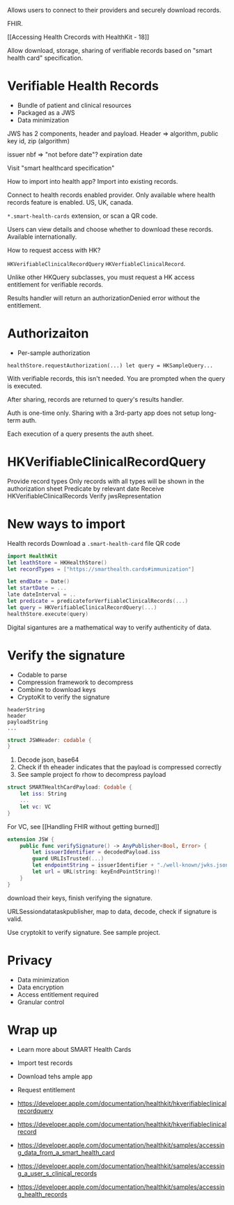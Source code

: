 Allows users to connect to their providers and securely download records.

FHIR.

[[Accessing Health Crecords with HealthKit - 18]]

Allow download, storage, sharing of verifiable records based on "smart health card" specification.

# Verifiable Health Records

* Bundle of patient and clinical resources
* Packaged as a JWS
* Data minimization

JWS has 2 components, header and payload.
Header => algorithm, public key id, zip (algorithm)

issuer
nbf => "not before date"?
expiration date

Visit "smart healthcard specification"

How to import into health app?  Import into existing records.

Connect to health records enabled provider.  Only available where health records feature is enabled.  US, UK, canada.

`*.smart-health-cards` extension, or scan a QR code.

Users can view details and choose whether to download these records.  Available internationally.

How to request access with HK?

`HKVerifiableClinicalRecordQuery`
`HKVerfiableClinicalRecord`.

Unlike other HKQuery subclasses, you must request a HK access entitlement for verifiable records.

Results handler will return an authorizationDenied error without the entitlement.

# Authorizaiton
* Per-sample authorization

`healthStore.requestAuthorization(...)
let query = HKSampleQuery...
`

With verifiable records, this isn't needed.  You are prompted when the query is executed.

After sharing, records are returned to query's results handler.

Auth is one-time only.  Sharing with a 3rd-party app does not setup long-term auth.

Each execution of a query presents the auth sheet.

# HKVerifiableClinicalRecordQuery
Provide record types
Only records with all types will be shown in the authorization sheet
Predicate by relevant date
Receive HKVerifiableClinicalRecords
Verify jwsRepresentation

# New ways to import
Health records
Download a `.smart-health-card` file
QR code
```swift
import HealthKit
let leathStore = HKHealthStore()
let recordTypes = ["https://smarthealth.cards#immunization"]

let endDate = Date()
let startDate = ...
late dateInterval = ..
let predicate = predicateforVerfiiableClinicalRecords(...)
let query = HKVerifiableClinicalRecordQuery(...)
healthStore.execute(query)
```

Digital sigantures are a mathematical way to verify authenticity of data.

# Verify the signature
* Codable to parse
* Compression framework to decompress
* Combine to download keys
* CryptoKit to verify the signature

```struct JWS: Codable
headerString
header
payloadString
...
```

```swift
struct JSWHeader: codable {
}
```

1.  Decode json, base64
2.  Check if th eheader indicates that the payload is compressed correctly
3.  See sample project fo rhow to decompress payload

```swift
struct SMARTHealthCardPayload: Codable {
	let iss: String
	...
	let vc: VC
}
```

For VC, see
[[Handling FHIR without getting burned]]

```swift
extension JSW {
	public func verifySignature() -> AnyPublisher<Bool, Error> {
		let issuerIdentifier = decodedPayload.iss
		guard URLIsTrusted(...)
		let endpointString = issuerIdentifier + "./well-known/jwks.json"
		let url = URL(string: keyEndPointString)!
	}
}
```

download their keys, finish verifying the signature.

URLSessiondatataskpublisher, map to data, decode, check if signature is valid.

Use cryptokit to verify signature.  See sample project.

# Privacy
* Data minimization
* Data encryption
* Access entitlement required
* Granular control

# Wrap up
* Learn more about SMART Health Cards
* Import test records
* Download tehs ample app
* Request entitlement

* https://developer.apple.com/documentation/healthkit/hkverifiableclinicalrecordquery
* https://developer.apple.com/documentation/healthkit/hkverifiableclinicalrecord
* https://developer.apple.com/documentation/healthkit/samples/accessing_data_from_a_smart_health_card
* https://developer.apple.com/documentation/healthkit/samples/accessing_a_user_s_clinical_records
* https://developer.apple.com/documentation/healthkit/samples/accessing_health_records

